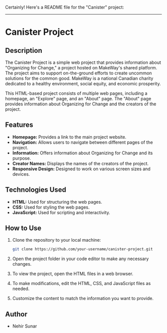 Certainly! Here's a README file for the "Canister" project:

---

# Canister Project

## Description

The Canister Project is a simple web project that provides information about "Organizing for Change," a project hosted on MakeWay's shared platform. The project aims to support on-the-ground efforts to create uncommon solutions for the common good. MakeWay is a national Canadian charity dedicated to a healthy environment, social equity, and economic prosperity.

This HTML-based project consists of multiple web pages, including a homepage, an "Explore" page, and an "About" page. The "About" page provides information about Organizing for Change and the creators of the project.

## Features

- **Homepage:** Provides a link to the main project website.
- **Navigation:** Allows users to navigate between different pages of the project.
- **Information:** Offers information about Organizing for Change and its purpose.
- **Creator Names:** Displays the names of the creators of the project.
- **Responsive Design:** Designed to work on various screen sizes and devices.

## Technologies Used

- **HTML:** Used for structuring the web pages.
- **CSS:** Used for styling the web pages.
- **JavaScript:** Used for scripting and interactivity.

## How to Use

1. Clone the repository to your local machine:

   ```bash
   git clone https://github.com/your-username/canister-project.git
   ```

2. Open the project folder in your code editor to make any necessary changes.

3. To view the project, open the HTML files in a web browser.

4. To make modifications, edit the HTML, CSS, and JavaScript files as needed.

5. Customize the content to match the information you want to provide.

## Author

- Nehir Sunar
